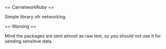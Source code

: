 == CarnetworkRuby ==

Simple library ofr networking.

== Warning ==

Mind the packages are sent almost as raw text, so you should not use it for sending sensitive data.